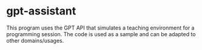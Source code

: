 # gpt-assistant
This program uses the GPT API that simulates a teaching environment for a programming session. The code is used as a sample and can be adapted to other domains/usages.
